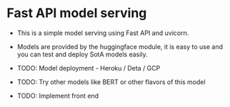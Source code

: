 # Fast API model serving
* This is a simple model serving using Fast API and uvicorn.
* Models are provided by the huggingface module, it is easy to use and you can test and deploy SotA models easily.

* TODO: Model deployment - Heroku / Deta / GCP
* TODO: Try other models like BERT or other flavors of this model
* TODO: Implement front end
